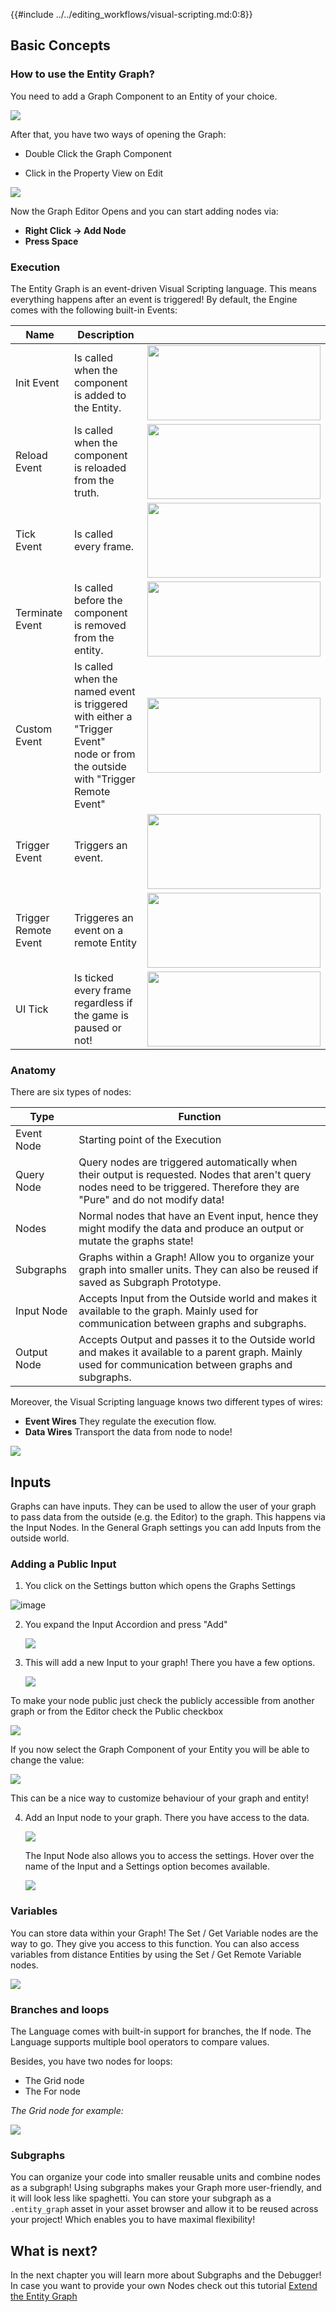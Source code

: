 {{#include ../../editing_workflows/visual-scripting.md:0:8}}

## Basic Concepts

### How to use the Entity Graph?

You need to add a Graph Component to an Entity of your choice. 

![](https://www.dropbox.com/s/29u0c1gsu0vjghg/tm_guide_entity_graph_add_component.png?dl=1)

After that, you have two ways of opening the Graph:

- Double Click the Graph Component

- Click in the Property View on Edit

![](https://www.dropbox.com/s/p1hkay3ouhezbmh/tm_guide_entity_graph_open.gif?dl=1)

Now the Graph Editor Opens and you can start adding nodes via:

- **Right Click -> Add Node**
- **Press Space**

### Execution

The Entity Graph is an event-driven Visual Scripting language. This means everything happens after an event is triggered! By default, the Engine comes with the following built-in Events:

| Name            | Description |                                                              |
| --------------- | ----------- | ------------------------------------------------------------ |
| Init Event      | Is called when the component is added to the Entity. | <img src="https://www.dropbox.com/s/6cov2jbv72iy455/tm_guide_entity_graph_init.png?dl=1" width="277" height="120"> |
| Reload Event    | Is called when the component is reloaded from the truth. | <img src="https://www.dropbox.com/s/zixoinmbta73tir/tm_guide_entity_graph_reload.png?dl=1" width="277" height="120"> |
| Tick Event      | Is called every frame. | <img src="https://www.dropbox.com/s/1t7hwmu37wr4aua/tm_guide_entity_graph_tick.png?dl=1" width="277" height="120">  |
| Terminate Event | Is called before the component is removed from the entity. | <img src="https://www.dropbox.com/s/nx3tehccedx7qic/tm_guide_entity_graph_terminate.png?dl=1" width="277" height="120">  |
| Custom Event | Is called when the named event<br> is triggered with either a "Trigger Event"<br> node or from the outside with "Trigger Remote Event" | <img src="https://www.dropbox.com/s/ngv3k25u02k8iq6/tm_guide_entity_graph_create_custom_event.png?dl=1" width="277" height="120">  |
| Trigger Event | Triggers an event. | <img src="https://www.dropbox.com/s/tqyg6scxjcsk3vi/tm_guide_entity_graph_trigger.png?dl=1" width="277" height="120">  |
| Trigger Remote Event | Triggeres an event on a remote Entity | <img src="https://www.dropbox.com/s/jrnapuuq93d0kx8/tm_guide_entity_graph_trigger_remote.png?dl=1" width="277" height="120">  |
| UI Tick | Is ticked every frame regardless if the game is paused or not! | <img src="https://www.dropbox.com/s/6ejvwvc5yndpo87/tm_guide_entity_graph_ui_tick.png?dl=1" width="277" height="120">  |

### Anatomy

There are six types of nodes:

| Type        | Function                                                     |
| ----------- | ------------------------------------------------------------ |
| Event Node  | Starting point of the Execution                              |
| Query Node  | Query nodes are triggered  automatically when their output is requested. Nodes that aren't query nodes need to be triggered. Therefore they are "Pure" and do not modify data! |
| Nodes       | Normal nodes that have an Event input, hence they might modify the data and produce an output or mutate the graphs state! |
| Subgraphs   | Graphs within a Graph! Allow you to organize your graph into smaller units. They can also be reused if saved as Subgraph Prototype. |
| Input Node  | Accepts Input from the Outside world and makes it available to the graph. Mainly used for communication between graphs and subgraphs. |
| Output Node | Accepts Output and passes it to the Outside world and makes it available to a parent graph. Mainly used for communication between graphs and subgraphs. |



Moreover, the Visual Scripting language knows two different types of wires:

- **Event Wires** They regulate the execution flow.
- **Data Wires** Transport the data from node to node!

![](https://www.dropbox.com/s/i95s1frdzhcsev1/tm_guide_entity_graph_wire_types.png?dl=1)



## Inputs

Graphs can have inputs. They can be used to allow the user of your graph to pass data from the outside (e.g. the Editor) to the graph. This happens via the Input Nodes. In the General Graph settings you can add Inputs from the outside world.

### Adding a Public Input

1. You click on the Settings button which opens the Graphs Settings

![image](https://www.dropbox.com/s/na7s582ljyxmnnf/tm_guide_entity_graph_settings.png?dl=1)

2. You expand the Input Accordion and press "Add"

   ![](https://www.dropbox.com/s/hv7qiqqhy4gbauw/tm_guide_entity_graph_add_input.png?dl=1)

   

3. This will add a new Input to your graph! There you have a few options. 

   ![](https://www.dropbox.com/s/s50hbn0sqhixlx3/tm_guide_entity_graph_input_node_settings.png?dl=1)

To make your node public just check the publicly accessible from another graph or from the Editor check the Public checkbox

![](https://www.dropbox.com/s/1m243i24lhwbosw/tm_guide_entity_graph_input_node_make_public.png?dl=1)

If you now select the Graph Component of your Entity you will be able to change the value:

![](https://www.dropbox.com/s/ojite1pycbs75pq/tm_guide_entity_graph_input_node_public.png?dl=1)

This can be a nice way to customize behaviour of your graph and entity!

4. Add an Input node to your graph. There you have access to the data.

   ![](https://www.dropbox.com/s/l20w7d0utoet9ti/tm_guide_entity_graph_input_node.png?dl=1)

   The Input Node also allows you to access the settings. Hover over the name of the Input and a Settings option becomes available. 

   ![](https://www.dropbox.com/s/wrg5hk7lbx0l1rs/tm_guide_entity_graph_input_node_on_settings.png?dl=1)

### Variables

You can store data within your Graph! The Set / Get Variable nodes are the way to go. They give you access to this function. You can also access variables from distance Entities by using the Set / Get Remote Variable nodes.

![](https://www.dropbox.com/s/dgddk1xmw16dlp1/tm_guide_entity_graph_create_remote_variable.png?dl=1)



### Branches and loops

The Language comes with built-in support for branches, the If node. The Language supports multiple bool operators to compare values.

Besides, you have two nodes for loops:

- The Grid node
- The For node

*The Grid node for example:*

![](https://www.dropbox.com/s/9fawc756lyf0k3h/tm_guide_entity_graph_loop.png?dl=1)



### Subgraphs

You can organize your code into smaller reusable units and combine nodes as a subgraph! Using subgraphs makes your Graph more user-friendly, and it will look less like spaghetti. You can store your subgraph as a `.entity_graph` asset in your asset browser and allow it to be reused across your project! Which enables you to have maximal flexibility! 



## What is next?

In the next chapter you will learn more about Subgraphs and the Debugger! In case you want to provide your own Nodes check out this tutorial [Extend the Entity Graph]({{base_url}}gameplay_coding/extend_the_entity_graph.html)
